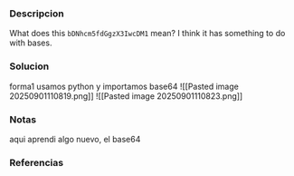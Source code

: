 
### Descripcion 
What does this `bDNhcm5fdGgzX3IwcDM1` mean? I think it has something to do with bases.

### Solucion
forma1
usamos python y importamos base64
![[Pasted image 20250901110819.png]]
![[Pasted image 20250901110823.png]]

### Notas
aqui aprendi algo nuevo, el base64

### Referencias
